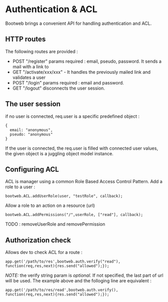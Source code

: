 Authentication & ACL
====================

Bootweb brings a convenient API for handling authentication and ACL.

HTTP routes
-----------

The following routes are provided :

 * POST "/register" params required : email, pseudo, password. It sends a mail with a link to
 * GET "/activate/xxx/xxx" - It handles the previously mailed link and validates a user
 * POST "/login" params required : email and password.
 * GET "/logout" disconnects the user session.

The user session
----------------

if no user is connected, req.user is a specific predefined object :

    {
      email: "anonymous",
      pseudo: "anonymous"
    }
 
If the user is connected, the req.user is filled with connected user values, the given object is a juggling object model instance.

Configuring ACL
---------------

ACL is manager using a common Role Based Access Control Pattern.
Add a role to a user :

    bootweb.ACL.addUserRole(user, "testRole", callback);

Allow a role to an action on a resource (url)

    bootweb.ACL.addPermissions("/",userRole, ["read"], callback);

TODO : removeUserRole and removePermission

Authorization check
-------------------

Allows dev to check ACL for a route :
 
    app.get('/path/to/res',bootweb.auth.verify("read"), function(req,res,next){res.send("allowed");});

*NOTE:* the verify string param is *optional*. If not specified, the last part of url will be used. The example above and the folloging line are equivalent :

    app.get('/path/to/res/read',bootweb.auth.verify(), function(req,res,next){res.send("allowed");});

